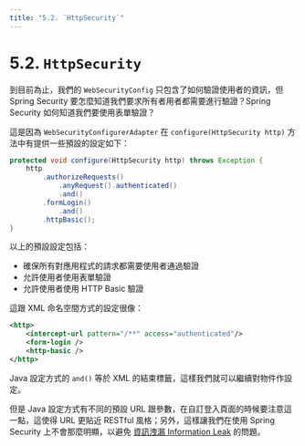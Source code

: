 ```yaml
---
title: "5.2. `HttpSecurity`"
---
```


# 5.2. `HttpSecurity`

到目前為止，我們的 `WebSecurityConfig` 只包含了如何驗證使用者的資訊，但 Spring Security 要怎麼知道我們要求所有者用者都需要進行驗證？Spring Security 如何知道我們要使用表單驗證？

這是因為 `WebSecurityConfigurerAdapter` 在 `configure(HttpSecurity http)` 方法中有提供一些預設的設定如下：

```java
protected void configure(HttpSecurity http) throws Exception {
	http
		.authorizeRequests()
			.anyRequest().authenticated()
			.and()
		.formLogin()
			.and()
		.httpBasic();
}
```

以上的預設設定包括：

- 確保所有對應用程式的請求都需要使用者通過驗證
- 允許使用者使用表單驗證
- 允許使用者使用 HTTP Basic 驗證

這跟 XML 命名空間方式的設定很像：

```xml
<http>
	<intercept-url pattern="/**" access="authenticated"/>
	<form-login />
	<http-basic />
</http>
```

Java 設定方式的 `and()` 等於 XML 的結束標籤，這樣我們就可以繼續對物件作設定。

但是 Java 設定方式有不同的預設 URL 跟參數，在自訂登入頁面的時候要注意這一點，這使得 URL 更貼近 RESTful 風格；另外，這樣讓我們在使用 Spring Security 上不會那麼明顯，以避免 [資訊洩漏 Information Leak](https://www.owasp.org/index.php/Information_Leak_(information_disclosure)) 的問題。